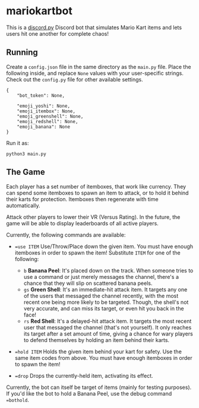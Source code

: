 # mariokartbot

This is a [discord.py](https://github.com/Rapptz/discord.py) Discord bot
that simulates Mario Kart items and lets users hit one another for complete
chaos!

## Running

Create a `config.json` file in the same directory as the `main.py` file.
Place the following inside, and replace `None` values with your user-specific
strings. Check out the `config.py` file for other available settings.

```
{
    "bot_token": None,

    "emoji_yoshi": None,
    "emoji_itembox": None,
    "emoji_greenshell": None,
    "emoji_redshell": None,
    "emoji_banana": None
}
```

Run it as:

```
python3 main.py
```

## The Game

Each player has a set number of itemboxes, that work like currency.
They can spend some itemboxes to spawn an item to attack, or to
hold it behind their karts for protection. Itemboxes then regenerate
with time automatically.

Attack other players to lower their VR (Versus Rating). In the future,
the game will be able to display leaderboards of all active players.

Currently, the following commands are available:

- `=use ITEM` Use/Throw/Place down the given item. You must have enough
itemboxes in order to spawn the item! Substitute `ITEM` for one of the
following:
  - `b` **Banana Peel**: It's placed down on the track. When someone tries to
use a command or just merely messages the channel, there's a chance that
they will slip on scattered banana peels.
  - `gs` **Green Shell**: It's an immediate-hit attack item. It targets any
one of the users that messaged the channel recently, with the most recent
one being more likely to be targeted. Though, the shell's not very accurate,
and can miss its target, or even hit you back in the face!
  - `rs` **Red Shell**: It's a delayed-hit attack item. It targets the most
recent user that messaged the channel (that's not yourself). It only reaches
its target after a set amount of time, giving a chance for wary players to
defend themselves by holding an item behind their karts.

- `=hold ITEM` Holds the given item behind your kart for safety. Use the
same item codes from above. You must have enough itemboxes in order to
spawn the item!

- `=drop` Drops the currently-held item, activating its effect.

Currently, the bot can itself be target of items (mainly for testing
purposes). If you'd like the bot to hold a Banana Peel, use the debug
command `=bothold`.